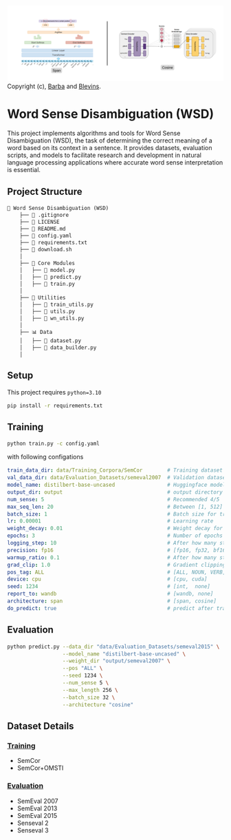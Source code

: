 ![alt text](docs/image.png)
Copyright (c), [Barba](https://aclanthology.org/2021.naacl-main.371/) and [Blevins](https://aclanthology.org/2020.acl-main.95/).
# Word Sense Disambiguation (WSD) 
This project implements algorithms and tools for Word Sense Disambiguation (WSD), the task of determining the correct meaning of a word based on its context in a sentence. It provides datasets, evaluation scripts, and models to facilitate research and development in natural language processing applications where accurate word sense interpretation is essential.

## Project Structure
```
📁 Word Sense Disambiguation (WSD)
    ├── 📄 .gitignore
    ├── 📄 LICENSE
    ├── 📄 README.md
    ├── 📄 config.yaml
    ├── 📄 requirements.txt
    ├── 📄 download.sh
    │
    ├── 🧠 Core Modules
    │   ├── 📄 model.py
    │   ├── 📄 predict.py
    │   ├── 📄 train.py
    │
    ├── 🧰 Utilities
    │   ├── 📄 train_utils.py
    │   ├── 📄 utils.py
    │   ├── 📄 wn_utils.py
    │
    ├── 📊 Data
    │   ├── 📄 dataset.py
    │   ├── 📄 data_builder.py
    │
```
## Setup
This project requires `python=3.10`

```bash
pip install -r requirements.txt
```

## Training 

```bash
python train.py -c config.yaml
```
with following configations
```yaml
train_data_dir: data/Training_Corpora/SemCor        # Training dataset dir
val_data_dir: data/Evaluation_Datasets/semeval2007  # Validation dataset dir
model_name: distilbert-base-uncased                 # Huggingface model name
output_dir: output                                  # output directory to save checkpoints
num_sense: 5                                        # Recommended 4/5
max_seq_len: 20                                     # Between [1, 512]
batch_size: 1                                       # Batch size for training
lr: 0.00001                                         # Learning rate
weight_decay: 0.01                                  # Weight decay for optimizer
epochs: 3                                           # Number of epochs
logging_step: 10                                    # After how many steps to log
precision: fp16                                     # [fp16, fp32, bf16]
warmup_ratio: 0.1                                   # After how many steps to warmup
grad_clip: 1.0                                      # Gradient clipping factor
pos_tag: ALL                                        # [ALL, NOUN, VERB, ADJ, ADV]
device: cpu                                         # [cpu, cuda]
seed: 1234                                          # [int,  none]
report_to: wandb                                    # [wandb, none]
architecture: span                                  # [span, cosine]
do_predict: true                                    # predict after training
```

## Evaluation
```bash
python predict.py --data_dir "data/Evaluation_Datasets/semeval2015" \
                  --model_name "distilbert-base-uncased" \
                  --weight_dir "output/semeval2007" \
                  --pos "ALL" \
                  --seed 1234 \
                  --num_sense 5 \
                  --max_length 256 \
                  --batch_size 32 \
                  --architecture "cosine"
```

## Dataset Details

### [Training](https://lcl.uniroma1.it/wsdeval/training-data)
- SemCor
- SemCor+OMSTI
### [Evaluation](https://lcl.uniroma1.it/wsdeval/evaluation-data)
- SemEval 2007
- SemEval 2013
- SemEval 2015
- Senseval 2
- Senseval 3
